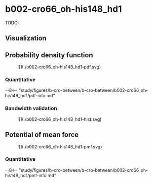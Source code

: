 # b002-cro66_oh-his148_hd1

TODO:

## Visualization

<div id="b002-view" class="mol-container"></div>

<script>
document.addEventListener('DOMContentLoaded', (event) => {
    const viewer = molstar.Viewer.create('b002-view', {
        layoutIsExpanded: false,
        layoutShowControls: false,
        layoutShowRemoteState: false,
        layoutShowSequence: true,
        layoutShowLog: false,
        layoutShowLeftPanel: false,
        viewportShowExpand: true,
        viewportShowSelectionMode: true,
        viewportShowAnimation: false,
        pdbProvider: 'rcsb',
    }).then(viewer => {
        // viewer.loadStructureFromUrl("/analysis/005-rogfp-glh-md/data/traj/frame_106403.pdb", "pdb");
        viewer.loadSnapshotFromUrl("/misc/002-molstar-states/b002.molj", "molj");
    });
});
</script>

## Probability density function

<figure markdown>
![](./b002-cro66_oh-his148_hd1-pdf.svg)
</figure>

### Quantitative

--8<-- "study/figures/b-cro-between/b-cro-between/b002-cro66_oh-his148_hd1/pdf-info.md"

### Bandwidth validation

<figure markdown>
![](./b002-cro66_oh-his148_hd1-hist.svg)
</figure>

## Potential of mean force

<figure markdown>
![](./b002-cro66_oh-his148_hd1-pmf.svg)
</figure>

### Quantitative

--8<-- "study/figures/b-cro-between/b-cro-between/b002-cro66_oh-his148_hd1/pmf-info.md"
